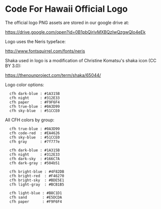# Code For Hawaii Official Logo
The official logo PNG assets are stored in our google drive at:

https://drive.google.com/open?id=0B1pbQjrivMXBQzIwQzgwQlo4eEk

Logo uses the Neris typeface:

http://www.fontsquirrel.com/fonts/neris

Shaka used in logo is a modification of Christine Komatsu's shaka icon (CC BY 3.0):

https://thenounproject.com/term/shaka/65044/ 

Logo color options:
```
  cfh dark-blue : #1A315B
  cfh night     : #312E33
  cfh paper     : #F9F6F4
  cfh true-blue : #0A3D99
  cfh sky-blue  : #51CCE0
```

All CFH colors by group:
```
  cfh true-blue : #0A3D99
  cfh code-red  : #EA4626
  cfh sky-blue  : #51CCE0
  cfh gray      : #7f777e
```
```
  cfh dark-blue : #1A315B     
  cfh night     : #312E33
  cfh dark-sky  : #166C7A 
  cfh dark-gray : #504b51
```
```
  cfh bright-blue : #4F82DB
  cfh bright-red  : #F46270
  cfh bright-sky  : #BDE5E1
  cfh light-gray  : #BCB1B5        
```
```
  cfh light-blue : #B8C1D1
  cfh sand       : #E5DCDA
  cfh paper      : #F9F6F4
```
